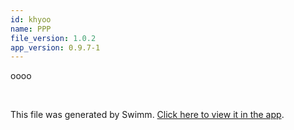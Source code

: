 ```yaml
---
id: khyoo
name: PPP
file_version: 1.0.2
app_version: 0.9.7-1
---
```


oooo

<br/>

This file was generated by Swimm. [Click here to view it in the app](http://localhost:5000/repos/ls4DA2fLasmQuEbT4ipw/docs/khyoo).